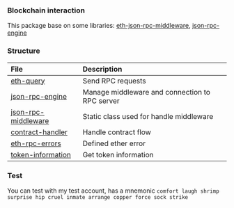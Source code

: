 ### Blockchain interaction

This package base on some libraries: [eth-json-rpc-middleware](https://github.com/MetaMask/eth-json-rpc-middleware), [json-rpc-engine](https://github.com/MetaMask/json-rpc-engine)

### Structure

| File                                             | Description                                    |
| :----------------------------------------------- | :--------------------------------------------- |
| [eth-query](./eth-query.tsx)                     | Send RPC requests                              |
| [json-rpc-engine](./json-rpc-engine.tsx)         | Manage middleware and connection to RPC server |
| [json-rpc-middleware](./json-rpc-middleware.tsx) | Static class used for handle middleware        |
| [contract-handler](./contract-handler/)          | Handle contract flow                           |
| [eth-rpc-errors](./eth-rpc-errors/)              | Defined ether error                            |
| [token-information](./token-information/)        | Get token information                          |

### Test

You can test with my test account, has a mnemonic `comfort laugh shrimp surprise hip cruel inmate arrange copper force sock strike`
